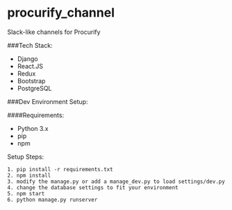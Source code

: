 # procurify_channel
Slack-like channels for Procurify

###Tech Stack:
- Django
- React.JS
- Redux
- Bootstrap
- PostgreSQL

###Dev Environment Setup:

####Requirements:
- Python 3.x
- pip
- npm

Setup Steps:
```
1. pip install -r requirements.txt
2. npm install
3. modify the manage.py or add a manage_dev.py to load settings/dev.py
4. change the database settings to fit your environment
5. npm start
6. python manage.py runserver
```
